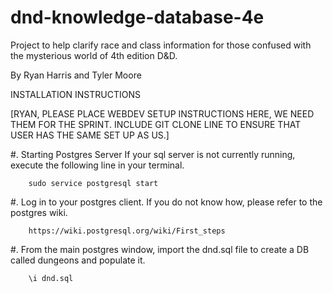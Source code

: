 # dnd-knowledge-database-4e
Project to help clarify race and class information for those confused with the mysterious world of 4th edition D&amp;D.

By Ryan Harris and Tyler Moore

INSTALLATION INSTRUCTIONS

[RYAN, PLEASE PLACE WEBDEV SETUP INSTRUCTIONS HERE, WE NEED THEM FOR THE SPRINT. INCLUDE GIT CLONE LINE TO ENSURE THAT USER HAS THE SAME SET UP AS US.]

#. Starting Postgres Server
    If your sql server is not currently running, execute the following line in your terminal.
    
        sudo service postgresql start

#. Log in to your postgres client. If you do not know how, please refer to the postgres wiki.
        
        https://wiki.postgresql.org/wiki/First_steps
        
#. From the main postgres window, import the dnd.sql file to create a DB called dungeons and populate it.
        
        \i dnd.sql
        
